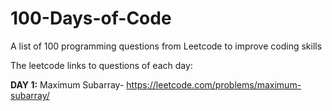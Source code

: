 # 100-Days-of-Code
A list of 100 programming questions from Leetcode to improve coding skills

The leetcode links to questions of each day:

**DAY 1:** Maximum Subarray- https://leetcode.com/problems/maximum-subarray/

